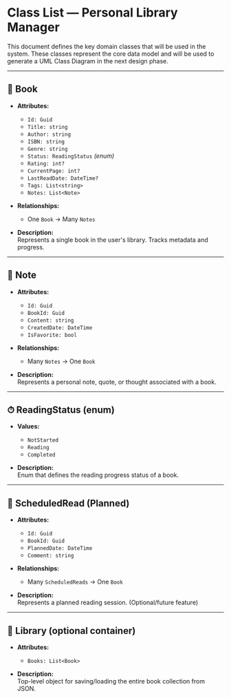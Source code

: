 # Class List — Personal Library Manager

This document defines the key domain classes that will be used in the system. These classes represent the core data model and will be used to generate a UML Class Diagram in the next design phase.

---

## 📘 Book

- **Attributes:**
  - `Id: Guid`
  - `Title: string`
  - `Author: string`
  - `ISBN: string`
  - `Genre: string`
  - `Status: ReadingStatus` *(enum)*
  - `Rating: int?`
  - `CurrentPage: int?`
  - `LastReadDate: DateTime?`
  - `Tags: List<string>`
  - `Notes: List<Note>`

- **Relationships:**
  - One `Book` → Many `Notes`

- **Description:**  
  Represents a single book in the user's library. Tracks metadata and progress.

---

## 📝 Note

- **Attributes:**
  - `Id: Guid`
  - `BookId: Guid`
  - `Content: string`
  - `CreatedDate: DateTime`
  - `IsFavorite: bool`

- **Relationships:**
  - Many `Notes` → One `Book`

- **Description:**  
  Represents a personal note, quote, or thought associated with a book.

---

## ⏱ ReadingStatus (enum)

- **Values:**
  - `NotStarted`
  - `Reading`
  - `Completed`

- **Description:**  
  Enum that defines the reading progress status of a book.

---

## 📅 ScheduledRead (Planned)

- **Attributes:**
  - `Id: Guid`
  - `BookId: Guid`
  - `PlannedDate: DateTime`
  - `Comment: string`

- **Relationships:**
  - Many `ScheduledReads` → One `Book`

- **Description:**  
  Represents a planned reading session. (Optional/future feature)

---

## 💾 Library (optional container)

- **Attributes:**
  - `Books: List<Book>`

- **Description:**  
  Top-level object for saving/loading the entire book collection from JSON.

